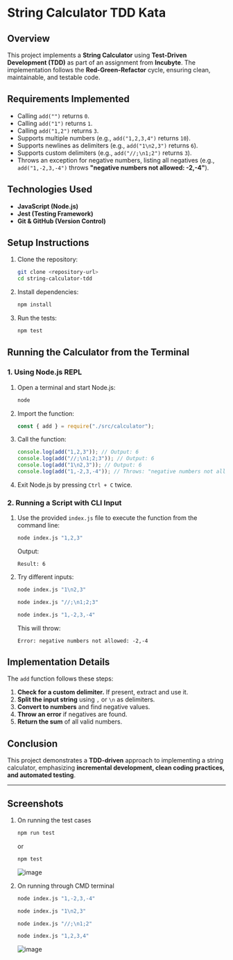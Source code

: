 # String Calculator TDD Kata

## Overview
This project implements a **String Calculator** using **Test-Driven Development (TDD)** as part of an assignment from **Incubyte**. The implementation follows the **Red-Green-Refactor** cycle, ensuring clean, maintainable, and testable code.

## Requirements Implemented
- Calling `add("")` returns `0`.
- Calling `add("1")` returns `1`.
- Calling `add("1,2")` returns `3`.
- Supports multiple numbers (e.g., `add("1,2,3,4")` returns `10`).
- Supports newlines as delimiters (e.g., `add("1\n2,3")` returns `6`).
- Supports custom delimiters (e.g., `add("//;\n1;2")` returns `3`).
- Throws an exception for negative numbers, listing all negatives (e.g., `add("1,-2,3,-4")` throws **"negative numbers not allowed: -2,-4"**).

## Technologies Used
- **JavaScript (Node.js)**
- **Jest (Testing Framework)**
- **Git & GitHub (Version Control)**

## Setup Instructions
1. Clone the repository:
   ```sh
   git clone <repository-url>
   cd string-calculator-tdd
   ```
2. Install dependencies:
   ```sh
   npm install
   ```
3. Run the tests:
   ```sh
   npm test
   ```

## Running the Calculator from the Terminal
### **1. Using Node.js REPL**
1. Open a terminal and start Node.js:
   ```sh
   node
   ```
2. Import the function:
   ```js
   const { add } = require("./src/calculator");
   ```
3. Call the function:
   ```js
   console.log(add("1,2,3")); // Output: 6
   console.log(add("//;\n1;2;3")); // Output: 6
   console.log(add("1\n2,3")); // Output: 6
   console.log(add("1,-2,3,-4")); // Throws: "negative numbers not allowed: -2,-4"
   ```
4. Exit Node.js by pressing `Ctrl + C` twice.

### **2. Running a Script with CLI Input**
1. Use the provided `index.js` file to execute the function from the command line:
   ```sh
   node index.js "1,2,3"
   ```
   Output:
   ```
   Result: 6
   ```
2. Try different inputs:
   ```sh
   node index.js "1\n2,3"
   ```
   ```sh
   node index.js "//;\n1;2;3"
   ```
   ```sh
   node index.js "1,-2,3,-4"
   ```
   This will throw:
   ```
   Error: negative numbers not allowed: -2,-4
   ```

## Implementation Details
The `add` function follows these steps:
1. **Check for a custom delimiter.** If present, extract and use it.
2. **Split the input string** using `,` or `\n` as delimiters.
3. **Convert to numbers** and find negative values.
4. **Throw an error** if negatives are found.
5. **Return the sum** of all valid numbers.

## Conclusion
This project demonstrates a **TDD-driven** approach to implementing a string calculator, emphasizing **incremental development, clean coding practices, and automated testing**.

---

## Screenshots 
1. On running the test cases
   ```sh
   npm run test
   ```
     or
   ```sh
   npm test
   ```
   
   ![image](https://github.com/user-attachments/assets/d890d442-1db7-4e5c-b9cd-fb15257fdc98)

2. On running through CMD terminal
   ```sh
   node index.js "1,-2,3,-4"
   ```
   ```sh
   node index.js "1\n2,3"
   ```
   ```sh
   node index.js "//;\n1;2"
   ```
   ```sh
   node index.js "1,2,3,4"
   ```
   
   ![image](https://github.com/user-attachments/assets/50634bbe-b643-49c0-8650-999056e8dc1c)



